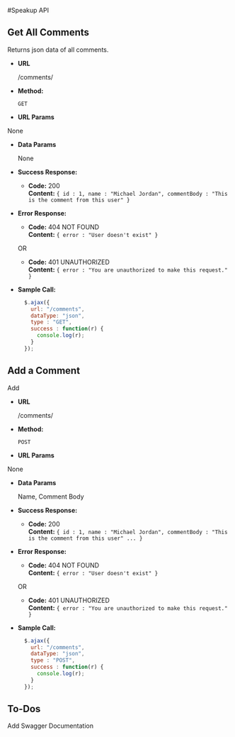 #Speakup API

**Get All Comments**
----
  Returns json data of all comments.

* **URL**

  /comments/

* **Method:**

  `GET`
  
*  **URL Params**

  None

* **Data Params**

  None

* **Success Response:**

  * **Code:** 200 <br />
    **Content:** `{ id : 1, name : "Michael Jordan", commentBody : "This is the comment from this user" }`
 
* **Error Response:**

  * **Code:** 404 NOT FOUND <br />
    **Content:** `{ error : "User doesn't exist" }`

  OR

  * **Code:** 401 UNAUTHORIZED <br />
    **Content:** `{ error : "You are unauthorized to make this request." }`

* **Sample Call:**

  ```javascript
    $.ajax({
      url: "/comments",
      dataType: "json",
      type : "GET",
      success : function(r) {
        console.log(r);
      }
    });
  ```

**Add a Comment**
----
  Add 

* **URL**

  /comments/

* **Method:**

  `POST`
  
*  **URL Params**

  None

* **Data Params**

  Name, Comment Body

* **Success Response:**

  * **Code:** 200 <br />
    **Content:** `{ id : 1, name : "Michael Jordan", commentBody : "This is the comment from this user" ... }`
 
* **Error Response:**

  * **Code:** 404 NOT FOUND <br />
    **Content:** `{ error : "User doesn't exist" }`

  OR

  * **Code:** 401 UNAUTHORIZED <br />
    **Content:** `{ error : "You are unauthorized to make this request." }`

* **Sample Call:**

  ```javascript
    $.ajax({
      url: "/comments",
      dataType: "json",
      type : "POST",
      success : function(r) {
        console.log(r);
      }
    });
  ```


## To-Dos

Add Swagger Documentation